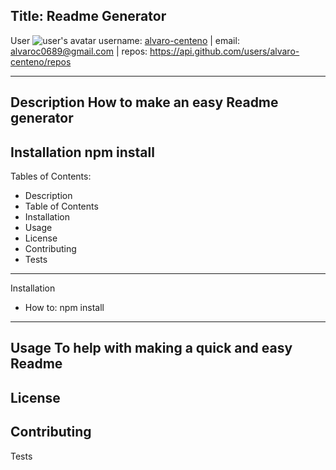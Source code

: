 
Title: Readme Generator 
---
User
![user's avatar](https://avatars3.githubusercontent.com/u/15698615?v=4)
username: [alvaro-centeno](https://github.com/alvaro-centeno) | email: alvaroc0689@gmail.com | repos: https://api.github.com/users/alvaro-centeno/repos

---

Description How to make an easy Readme generator
---

Installation npm install 
---
Tables of Contents: 
* Description
* Table of Contents
* Installation
* Usage
* License
* Contributing
* Tests
---
Installation 
* How to: npm install 
---
Usage To help with making a quick and easy Readme
---
License 
---
Contributing 
---
Tests  

